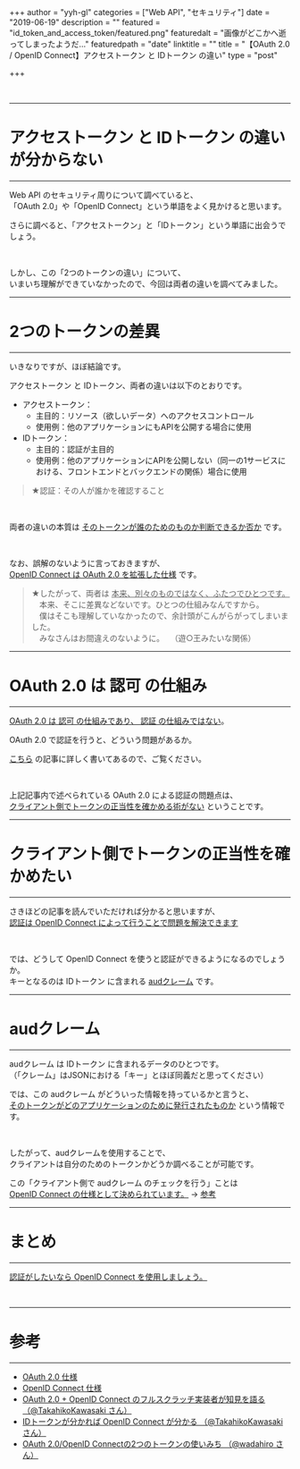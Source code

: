 +++
author = "yyh-gl"
categories = ["Web API", "セキュリティ"]
date = "2019-06-19"
description = ""
featured = "id_token_and_access_token/featured.png"
featuredalt = "画像がどこかへ逝ってしまったようだ…"
featuredpath = "date"
linktitle = ""
title = "【OAuth 2.0 / OpenID Connect】アクセストークン と IDトークン の違い"
type = "post"

+++


<br>

---
# アクセストークン と IDトークン の違いが分からない
---

Web API のセキュリティ周りについて調べていると、<br>
「OAuth 2.0」や「OpenID Connect」という単語をよく見かけると思います。

さらに調べると、「アクセストークン」と「IDトークン」という単語に出会うでしょう。

<br>

しかし、この「2つのトークンの違い」について、<br>
いまいち理解ができていなかったので、今回は両者の違いを調べてみました。


---
# 2つのトークンの差異
---

いきなりですが、ほぼ結論です。

アクセストークン と IDトークン、両者の違いは以下のとおりです。

- アクセストークン：
  - 主目的：リソース（欲しいデータ）へのアクセスコントロール
  - 使用例：他のアプリケーションにもAPIを公開する場合に使用
- IDトークン：
  - 主目的：認証が主目的
  - 使用例：他のアプリケーションにAPIを公開しない（同一の1サービスにおける、フロントエンドとバックエンドの関係）場合に使用

> ★認証：その人が誰かを確認すること <br>

<br>

両者の違いの本質は <u>そのトークンが誰のためのものか判断できるか否か</u> です。

<br>

なお、誤解のないように言っておきますが、<br>
<u>OpenID Connect は OAuth 2.0 を拡張した仕様</u> です。


> ★したがって、両者は <u>本来、別々のものではなく、ふたつでひとつです。</u> <br>
> 　本来、そこに差異などないです。ひとつの仕組みなんですから。 <br>
> 　僕はそこも理解していなかったので、余計頭がこんがらがってしまいました。<br>
> 　みなさんはお間違えのないように。
> 　（遊○王みたいな関係）

---
# OAuth 2.0 は 認可 の仕組み
---

<u>OAuth 2.0 は 認可 の仕組みであり、 認証 の仕組みではない</u>。

OAuth 2.0 で認証を行うと、どういう問題があるか。

[こちら](https://www.sakimura.org/2012/02/1487/) の記事に詳しく書いてあるので、ご覧ください。

<br>

上記記事内で述べられている OAuth 2.0 による認証の問題点は、<br>
<u>クライアント側でトークンの正当性を確かめる術がない</u> ということです。


---
# クライアント側でトークンの正当性を確かめたい
---

さきほどの記事を読んでいただければ分かると思いますが、<br>
<u>認証は OpenID Connect によって行うことで問題を解決できます</u>

<br>

では、どうして OpenID Connect を使うと認証ができるようになるのでしょうか。<br>
キーとなるのは IDトークン に含まれる <u>audクレーム</u> です。


---
# audクレーム
---

audクレーム は IDトークン に含まれるデータのひとつです。<br>
（「クレーム」はJSONにおける「キー」とほぼ同義だと思ってください）

では、この audクレーム がどういった情報を持っているかと言うと、<br>
<u>そのトークンがどのアプリケーションのために発行されたものか</u> という情報です。

<br>

したがって、audクレームを使用することで、<br>
クライアントは自分のためのトークンかどうか調べることが可能です。

この「クライアント側で audクレーム のチェックを行う」ことは <br>
<u>OpenID Connect の仕様として決められています。</u> → [参考](http://openid-foundation-japan.github.io/openid-connect-core-1_0.ja.html#IDTokenValidation)


---
# まとめ
---

<u>認証がしたいなら OpenID Connect を使用しましょう。</u>

<br>

---
# 参考
---

- [OAuth 2.0 仕様](https://tools.ietf.org/html/rfc6749)
- [OpenID Connect 仕様](https://openid-foundation-japan.github.io/openid-connect-core-1_0.ja.html)
- [OAuth 2.0 + OpenID Connect のフルスクラッチ実装者が知見を語る （@TakahikoKawasaki さん）](https://qiita.com/TakahikoKawasaki/items/f2a0d25a4f05790b3baa)
- [IDトークンが分かれば OpenID Connect が分かる （@TakahikoKawasaki さん）](https://qiita.com/TakahikoKawasaki/items/8f0e422c7edd2d220e06)
- [OAuth 2.0/OpenID Connectの2つのトークンの使いみち （@wadahiro さん）](https://qiita.com/wadahiro/items/ad36c7932c6627149873)

